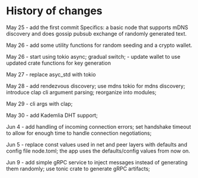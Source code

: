 # History of changes

May 25 - add the first commit
Specifics: a basic node that supports mDNS discovery and does gossip pubsub exchange of randomly generated text.

May 26 - add some utility functions for random seeding and a crypto wallet.

May 26 - start using tokio async; gradual switch;
    - update wallet to use updated crate functions for key generation

May 27 - replace asyc_std with tokio

May 28 - add rendezvous discovery; use mdns tokio for mdns discovery;
    introduce clap cli argument parsing; reorganize into modules;

May 29 - cli args with clap;

May 30 - add Kademlia DHT support;

Jun 4 - add handling of incoming connection errors; set handshake timeout to allow for enough time to handle connection negotiations;

Jun 5 - replace const values used in net and peer layers with defaults and config file node.toml; the app uses the defaults/config values from now on.

Jun 9 - add simple gRPC service to inject messages instead of generating them randomly; use tonic crate to generate gRPC artifacts;
